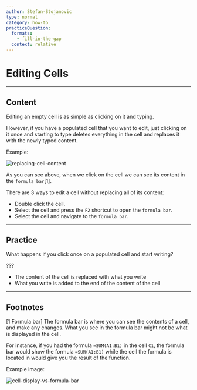 ```yaml
---
author: Stefan-Stojanovic
type: normal
category: how-to
practiceQuestion:
  formats:
    - fill-in-the-gap
  context: relative
---
```


# Editing Cells


---

## Content

Editing an empty cell is as simple as clicking on it and typing.

However, if you have a populated cell that you want to edit, just clicking on it once and starting to type deletes everything in the cell and replaces it with the newly typed content.

Example:

![replacing-cell-content](https://img.enkipro.com/8ec8e8f5c9430acac639445a25d0896e.gif)

As you can see above, when we click on the cell we can see its content in the `formula bar`[1].

There are 3 ways to edit a cell without replacing all of its content:

- Double click the cell.
- Select the cell and press the `F2` shortcut to open the `formula bar`.
- Select the cell and navigate to the `formula bar`.


---

## Practice

What happens if you click once on a populated cell and start writing?

???

- The content of the cell is replaced with what you write
- What you write is added to the end of the content of the cell


---

## Footnotes

[1:Formula bar]
The formula bar is where you can see the contents of a cell, and make any changes. What you see in the formula bar might not be what is displayed in the cell.

For instance, if you had the formula `=SUM(A1:B1)` in the cell `C1`, the formula bar would show the formula `=SUM(A1:B1)` while the cell the formula is located in would give you the result of the function.

Example image:

![cell-display-vs-formula-bar](https://img.enkipro.com/41bbf63532c7a95879b849fec7cc9112.png)
